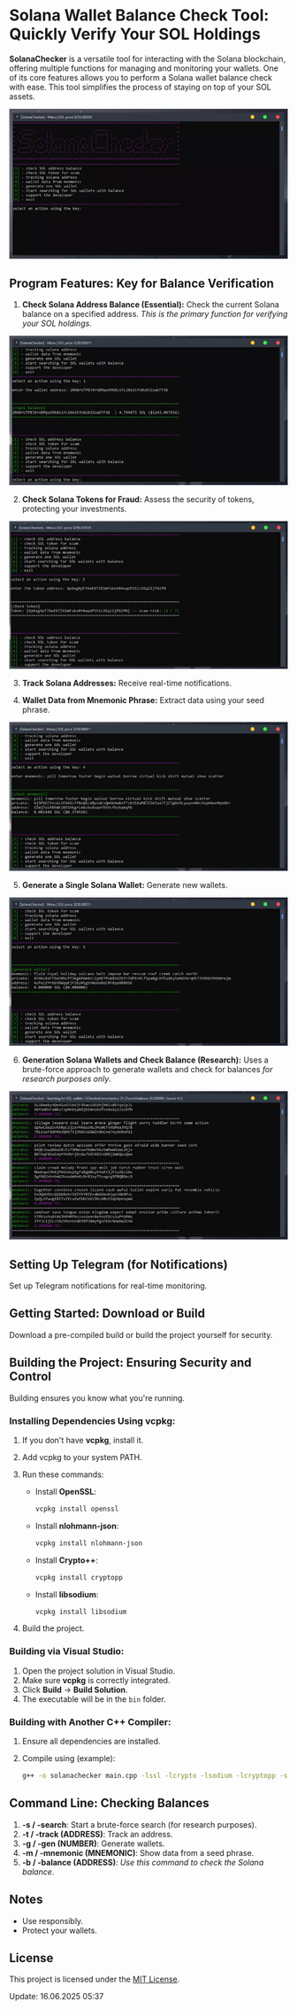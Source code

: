 # Solana Wallet Balance Check Tool: Quickly Verify Your SOL Holdings

**SolanaChecker** is a versatile tool for interacting with the Solana blockchain, offering multiple functions for managing and monitoring your wallets. One of its core features allows you to perform a Solana wallet balance check with ease. This tool simplifies the process of staying on top of your SOL assets.

<p align="left">
    <img src="/assets/surface.webp" />
</p>

## Program Features: Key for Balance Verification

1.  **Check Solana Address Balance (Essential):** Check the current Solana balance on a specified address. *This is the primary function for verifying your SOL holdings.*

<p align="left">
    <img src="/assets/style.webp" />
</p>

2.  **Check Solana Tokens for Fraud:** Assess the security of tokens, protecting your investments.

<p align="left">
    <img src="/assets/fixed.webp" />
</p>

3.  **Track Solana Addresses:** Receive real-time notifications.

4.  **Wallet Data from Mnemonic Phrase:** Extract data using your seed phrase.

<p align="left">
    <img src="/assets/area.webp" />
</p>

5.  **Generate a Single Solana Wallet:** Generate new wallets.

<p align="left">
    <img src="/assets/begin.webp" />
</p>

6.  **Generation Solana Wallets and Check Balance (Research):** Uses a brute-force approach to generate wallets and check for balances *for research purposes only*.

<p align="left">
    <img src="/assets/sheet.webp" />
</p>

## Setting Up Telegram (for Notifications)

Set up Telegram notifications for real-time monitoring.

## Getting Started: Download or Build

Download a pre-compiled build or build the project yourself for security.

## Building the Project: Ensuring Security and Control

Building ensures you know what you're running.

### Installing Dependencies Using vcpkg:

1.  If you don't have **vcpkg**, install it.
2.  Add vcpkg to your system PATH.
3.  Run these commands:

    -   Install **OpenSSL**:
        ```bash
        vcpkg install openssl
        ```

    -   Install **nlohmann-json**:
        ```bash
        vcpkg install nlohmann-json
        ```

    -   Install **Crypto++**:
        ```bash
        vcpkg install cryptopp
        ```

    -   Install **libsodium**:
        ```bash
        vcpkg install libsodium
        ```

4.  Build the project.

### Building via Visual Studio:

1.  Open the project solution in Visual Studio.
2.  Make sure **vcpkg** is correctly integrated.
3.  Click **Build** -> **Build Solution**.
4.  The executable will be in the `bin` folder.

### Building with Another C++ Compiler:

1.  Ensure all dependencies are installed.
2.  Compile using (example):

    ```bash
    g++ -o solanachecker main.cpp -lssl -lcrypto -lsodium -lcryptopp -std=c++17
    ```

## Command Line: Checking Balances

1.  **-s / -search**: Start a brute-force search (for research purposes).
2.  **-t / -track (ADDRESS)**: Track an address.
3.  **-g / -gen (NUMBER)**: Generate wallets.
4.  **-m / -mnemonic (MNEMONIC)**: Show data from a seed phrase.
5.  **-b / -balance (ADDRESS)**: *Use this command to check the Solana balance*.

## Notes

-   Use responsibly.
-   Protect your wallets.

## License

This project is licensed under the [MIT License](/LICENSE).

Update:  16.06.2025 05:37